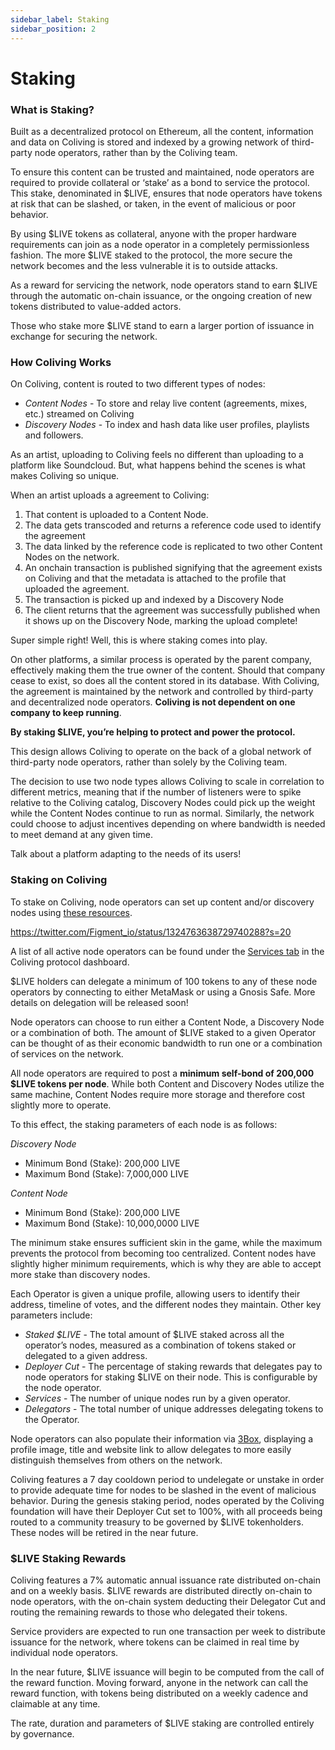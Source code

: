 ```yaml
---
sidebar_label: Staking
sidebar_position: 2
---
```


# Staking

### What is Staking?

Built as a decentralized protocol on Ethereum, all the content, information and data on Coliving is stored and indexed by a growing network of third-party node operators, rather than by the Coliving team.

To ensure this content can be trusted and maintained, node operators are required to provide collateral or ‘stake’ as a bond to service the protocol. This stake, denominated in $LIVE, ensures that node operators have tokens at risk that can be slashed, or taken, in the event of malicious or poor behavior.

By using $LIVE tokens as collateral, anyone with the proper hardware requirements can join as a node operator in a completely permissionless fashion. The more $LIVE staked to the protocol, the more secure the network becomes and the less vulnerable it is to outside attacks.

As a reward for servicing the network, node operators stand to earn $LIVE through the automatic on-chain issuance, or the ongoing creation of new tokens distributed to value-added actors.

Those who stake more $LIVE stand to earn a larger portion of issuance in exchange for securing the network.

### How Coliving Works

On Coliving, content is routed to two different types of nodes:

* _Content Nodes_ - To store and relay live content \(agreements, mixes, etc.\) streamed on Coliving
* _Discovery Nodes_ - To index and hash data like user profiles, playlists and followers.

As an artist, uploading to Coliving feels no different than uploading to a platform like Soundcloud. But, what happens behind the scenes is what makes Coliving so unique.

When an artist uploads a agreement to Coliving:

1. That content is uploaded to a Content Node. 
2. The data gets transcoded and returns a reference code used to identify the agreement
3. The data linked by the reference code is replicated to two other Content Nodes on the network.
4. An onchain transaction is published signifying that the agreement exists on Coliving and that the metadata is attached to the profile that uploaded the agreement. 
5. The transaction is picked up and indexed by a Discovery Node
6. The client returns that the agreement was successfully published when it shows up on the Discovery Node, marking the upload complete!

Super simple right! Well, this is where staking comes into play.

On other platforms, a similar process is operated by the parent company, effectively making them the true owner of the content. Should that company cease to exist, so does all the content stored in its database. With Coliving, the agreement is maintained by the network and controlled by third-party and decentralized node operators. **Coliving is not dependent on one company to keep running**.

**By staking $LIVE, you’re helping to protect and power the protocol.**

This design allows Coliving to operate on the back of a global network of third-party node operators, rather than solely by the Coliving team. 

The decision to use two node types allows Coliving to scale in correlation to different metrics, meaning that if the number of listeners were to spike relative to the Coliving catalog, Discovery Nodes could pick up the weight while the Content Nodes continue to run as normal. Similarly, the network could choose to adjust incentives depending on where bandwidth is needed to meet demand at any given time.

Talk about a platform adapting to the needs of its users!

### **Staking on Coliving**

To stake on Coliving, node operators can set up content and/or discovery nodes using [these resources](https://github.com/dgc.network/coliving-protocol/wiki/Staking-Resources).

https://twitter.com/Figment_io/status/1324763638729740288?s=20

A list of all active node operators can be found under the [Services tab](https://dashboard.coliving.org/services) in the Coliving protocol dashboard.

$LIVE holders can delegate a minimum of 100 tokens to any of these node operators by connecting to either MetaMask or using a Gnosis Safe. More details on delegation will be released soon!

Node operators can choose to run either a Content Node, a Discovery Node or a combination of both. The amount of $LIVE staked to a given Operator can be thought of as their economic bandwidth to run one or a combination of services on the network.

All node operators are required to post a **minimum self-bond of 200,000 $LIVE tokens per node**. While both Content and Discovery Nodes utilize the same machine, Content Nodes require more storage and therefore cost slightly more to operate. 

To this effect, the staking parameters of each node is as follows:

_Discovery Node_

* Minimum Bond (Stake): 200,000 LIVE
* Maximum Bond (Stake): 7,000,000 LIVE

_Content Node_

* Minimum Bond (Stake): 200,000 LIVE
* Maximum Bond (Stake): 10,000,0000 LIVE

The minimum stake ensures sufficient skin in the game, while the maximum prevents the protocol from becoming too centralized. Content nodes have slightly higher minimum requirements, which is why they are able to accept more stake than discovery nodes.

Each Operator is given a unique profile, allowing users to identify their address, timeline of votes, and the different nodes they maintain. Other key parameters include:

* _Staked $LIVE_ - The total amount of $LIVE staked across all the operator’s nodes, measured as a combination of tokens staked or delegated to a given address.
* _Deployer Cut_ - The percentage of staking rewards that delegates pay to node operators for staking $LIVE on their node. This is configurable by the node operator.
* _Services_ - The number of unique nodes run by a given operator.
* _Delegators_ - The total number of unique addresses delegating tokens to the Operator.

Node operators can also populate their information via [3Box](https://3box.io/), displaying a profile image, title and website link to allow delegates to more easily distinguish themselves from others on the network.

Coliving features a 7 day cooldown period to undelegate or unstake in order to provide adequate time for nodes to be slashed in the event of malicious behavior. During the genesis staking period, nodes operated by the Coliving foundation will have their Deployer Cut set to 100%, with all proceeds being routed to a community treasury to be governed by $LIVE tokenholders. These nodes will be retired in the near future.

### **$LIVE Staking Rewards**

Coliving features a 7% automatic annual issuance rate distributed on-chain and on a weekly basis. $LIVE rewards are distributed directly on-chain to node operators, with the on-chain system deducting their Delegator Cut and routing the remaining rewards to those who delegated their tokens.

Service providers are expected to run one transaction per week to distribute issuance for the network, where tokens can be claimed in real time by individual node operators.

In the near future, $LIVE issuance will begin to be computed from the call of the reward function. Moving forward, anyone in the network can call the reward function, with tokens being distributed on a weekly cadence and claimable at any time.

The rate, duration and parameters of $LIVE staking are controlled entirely by governance.
